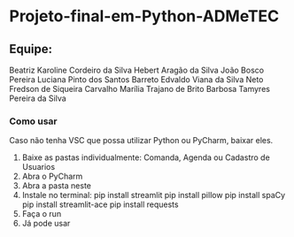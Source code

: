 # Projeto-final-em-Python-ADMeTEC

## Equipe:
Beatriz Karoline Cordeiro da Silva
Hebert Aragão da Silva
João Bosco Pereira
Luciana Pinto dos Santos Barreto
Edvaldo Viana da Silva Neto
Fredson de Siqueira Carvalho
Marília Trajano de Brito Barbosa
Tamyres Pereira da Silva

### Como usar
Caso não tenha VSC que possa utilizar Python ou PyCharm, baixar eles.

1. Baixe as pastas individualmente: Comanda, Agenda ou Cadastro de Usuarios
2. Abra o PyCharm
3. Abra a pasta neste
4. Instale no terminal:
pip install streamlit
pip install pillow
pip install spaCy
pip install streamlit-ace
pip install requests
5. Faça o run
6. Já pode usar
